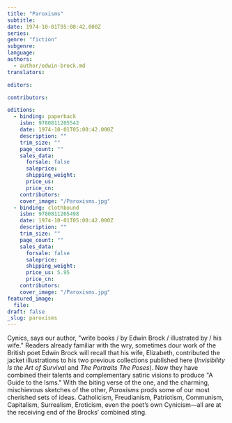 ```yaml
---
title: "Paroxisms"
subtitle:
date: 1974-10-01T05:00:42.000Z
series:
genre: "fiction"
subgenre:
language:
authors:
  - author/edwin-brock.md
translators:

editors:

contributors:

editions:
  - binding: paperback
    isbn: 9780811205542
    date: 1974-10-01T05:00:42.000Z
    description: ""
    trim_size: ""
    page_count: ""
    sales_data:
      forsale: false
      saleprice:
      shipping_weight:
      price_us:
      price_cn:
    contributors:
    cover_image: "/Paroxisms.jpg"
  - binding: clothbound
    isbn: 9780811205498
    date: 1974-10-01T05:00:42.000Z
    description: ""
    trim_size: ""
    page_count: ""
    sales_data:
      forsale: false
      saleprice:
      shipping_weight:
      price_us: 5.95
      price_cn:
    contributors:
    cover_image: "/Paroxisms.jpg"
featured_image:
  file:
draft: false
_slug: paroxisms
---
```


Cynics, says our author, "write books / by Edwin Brock / illustrated by / his wife." Readers already familiar with the wry, sometimes dour work of the British poet Edwin Brock will recall that his wife, Elizabeth, contributed the jacket illustrations to his two previous collections published here (_Invisibility Is the Art of Survival_ and _The Portraits The Poses_). Now they have combined their talents and complementary satiric visions to produce "A Guide to the Isms." With the biting verse of the one, and the charming, mischievous sketches of the other, _Paroxisms_ prods some of our most cherished sets of ideas. Catholicism, Freudianism, Patriotism, Communism, Capitalism, Surrealism, Eroticism, even the poet’s own Cynicism––all are at the receiving end of the Brocks’ combined sting.

